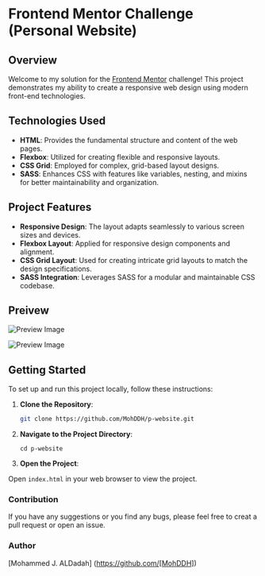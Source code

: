 # Frontend Mentor Challenge (Personal Website)

## Overview

Welcome to my solution for the [Frontend Mentor](https://www.frontendmentor.io/) challenge! This project demonstrates my ability to create a responsive web design using modern front-end technologies. 

## Technologies Used

- **HTML**: Provides the fundamental structure and content of the web pages.
- **Flexbox**: Utilized for creating flexible and responsive layouts.
- **CSS Grid**: Employed for complex, grid-based layout designs.
- **SASS**: Enhances CSS with features like variables, nesting, and mixins for better maintainability and organization.

## Project Features

- **Responsive Design**: The layout adapts seamlessly to various screen sizes and devices.
- **Flexbox Layout**: Applied for responsive design components and alignment.
- **CSS Grid Layout**: Used for creating intricate grid layouts to match the design specifications.
- **SASS Integration**: Leverages SASS for a modular and maintainable CSS codebase.

## Preivew
![Preview Image](https://i.ibb.co/gy5tGsT/Screenshot-2024-09-13-011407.png)

![Preview Image](https://i.ibb.co/SKK7Dgn/Screenshot-2024-09-13-012340.png)


## Getting Started

To set up and run this project locally, follow these instructions:

1. **Clone the Repository**:

   ```bash
   git clone https://github.com/MohDDH/p-website.git

2. **Navigate to the Project Directory**:

   ```cd p-website```

3. **Open the Project**:

Open ```index.html``` in your web browser to view the project.

### Contribution

If you have any suggestions or you find any bugs, please feel free to creat a pull request or open an issue.

### Author
[Mohammed J. ALDadah] (https://github.com/[MohDDH])
